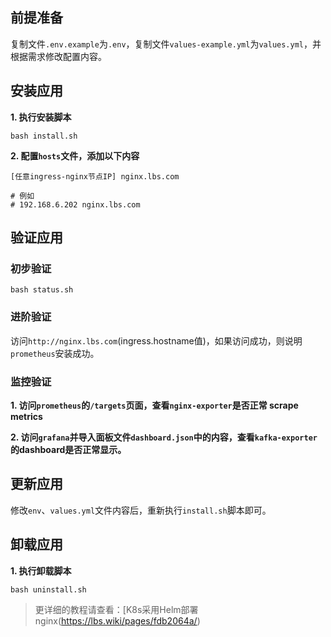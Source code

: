 前提准备
---

复制文件`.env.example`为`.env`，复制文件`values-example.yml`为`values.yml`，并根据需求修改配置内容。

安装应用
---

**1. 执行安装脚本**

```shell
bash install.sh
```

**2. 配置`hosts`文件，添加以下内容**

```
[任意ingress-nginx节点IP] nginx.lbs.com

# 例如
# 192.168.6.202 nginx.lbs.com
```

验证应用
---

### 初步验证

```shell
bash status.sh
```

### 进阶验证

访问`http://nginx.lbs.com`(ingress.hostname值)，如果访问成功，则说明`prometheus`安装成功。

### 监控验证

**1. 访问`prometheus`的`/targets`页面，查看`nginx-exporter`是否正常 scrape metrics**

**2. 访问`grafana`并导入面板文件`dashboard.json`中的内容，查看`kafka-exporter`的dashboard是否正常显示。**

更新应用
---

修改`env`、`values.yml`文件内容后，重新执行`install.sh`脚本即可。

卸载应用
---

**1. 执行卸载脚本**

```shell
bash uninstall.sh
```

> 更详细的教程请查看：[K8s采用Helm部署nginx(https://lbs.wiki/pages/fdb2064a/)
